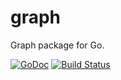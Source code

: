 # graph
Graph package for Go.

[![GoDoc](https://godoc.org/github.com/joberly/graph?status.svg)](https://godoc.org/github.com/joberly/graph)
[![Build Status](https://travis-ci.org/joberly/graph.svg?branch=master)](https://travis-ci.org/joberly/graph)